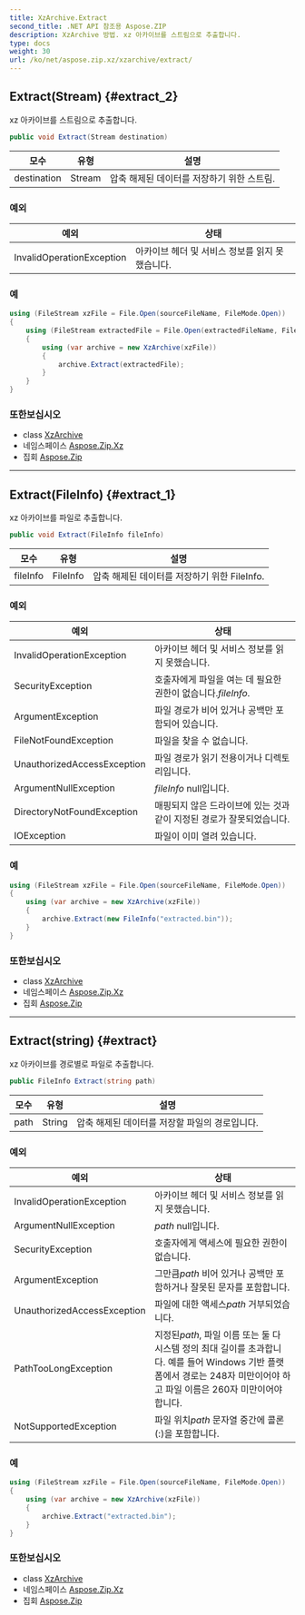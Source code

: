 ```yaml
---
title: XzArchive.Extract
second_title: .NET API 참조용 Aspose.ZIP
description: XzArchive 방법. xz 아카이브를 스트림으로 추출합니다.
type: docs
weight: 30
url: /ko/net/aspose.zip.xz/xzarchive/extract/
---
```

## Extract(Stream) {#extract_2}

xz 아카이브를 스트림으로 추출합니다.

```csharp
public void Extract(Stream destination)
```

| 모수 | 유형 | 설명 |
| --- | --- | --- |
| destination | Stream | 압축 해제된 데이터를 저장하기 위한 스트림. |

### 예외

| 예외 | 상태 |
| --- | --- |
| InvalidOperationException | 아카이브 헤더 및 서비스 정보를 읽지 못했습니다. |

### 예

```csharp
using (FileStream xzFile = File.Open(sourceFileName, FileMode.Open))
{
    using (FileStream extractedFile = File.Open(extractedFileName, FileMode.Create))
    {
        using (var archive = new XzArchive(xzFile))
        {
            archive.Extract(extractedFile);
        }
    }
}
```

### 또한보십시오

* class [XzArchive](../)
* 네임스페이스 [Aspose.Zip.Xz](../../xzarchive/)
* 집회 [Aspose.Zip](../../../)

---

## Extract(FileInfo) {#extract_1}

xz 아카이브를 파일로 추출합니다.

```csharp
public void Extract(FileInfo fileInfo)
```

| 모수 | 유형 | 설명 |
| --- | --- | --- |
| fileInfo | FileInfo | 압축 해제된 데이터를 저장하기 위한 FileInfo. |

### 예외

| 예외 | 상태 |
| --- | --- |
| InvalidOperationException | 아카이브 헤더 및 서비스 정보를 읽지 못했습니다. |
| SecurityException | 호출자에게 파일을 여는 데 필요한 권한이 없습니다.*fileInfo*. |
| ArgumentException | 파일 경로가 비어 있거나 공백만 포함되어 있습니다. |
| FileNotFoundException | 파일을 찾을 수 없습니다. |
| UnauthorizedAccessException | 파일 경로가 읽기 전용이거나 디렉토리입니다. |
| ArgumentNullException | *fileInfo* null입니다. |
| DirectoryNotFoundException | 매핑되지 않은 드라이브에 있는 것과 같이 지정된 경로가 잘못되었습니다. |
| IOException | 파일이 이미 열려 있습니다. |

### 예

```csharp
using (FileStream xzFile = File.Open(sourceFileName, FileMode.Open))
{
    using (var archive = new XzArchive(xzFile))
    {
        archive.Extract(new FileInfo("extracted.bin"));
    }
}
```

### 또한보십시오

* class [XzArchive](../)
* 네임스페이스 [Aspose.Zip.Xz](../../xzarchive/)
* 집회 [Aspose.Zip](../../../)

---

## Extract(string) {#extract}

xz 아카이브를 경로별로 파일로 추출합니다.

```csharp
public FileInfo Extract(string path)
```

| 모수 | 유형 | 설명 |
| --- | --- | --- |
| path | String | 압축 해제된 데이터를 저장할 파일의 경로입니다. |

### 예외

| 예외 | 상태 |
| --- | --- |
| InvalidOperationException | 아카이브 헤더 및 서비스 정보를 읽지 못했습니다. |
| ArgumentNullException | *path* null입니다. |
| SecurityException | 호출자에게 액세스에 필요한 권한이 없습니다. |
| ArgumentException | 그만큼*path* 비어 있거나 공백만 포함하거나 잘못된 문자를 포함합니다. |
| UnauthorizedAccessException | 파일에 대한 액세스*path* 거부되었습니다. |
| PathTooLongException | 지정된*path*, 파일 이름 또는 둘 다 시스템 정의 최대 길이를 초과합니다. 예를 들어 Windows 기반 플랫폼에서 경로는 248자 미만이어야 하고 파일 이름은 260자 미만이어야 합니다. |
| NotSupportedException | 파일 위치*path* 문자열 중간에 콜론(:)을 포함합니다. |

### 예

```csharp
using (FileStream xzFile = File.Open(sourceFileName, FileMode.Open))
{
    using (var archive = new XzArchive(xzFile))
    {
        archive.Extract("extracted.bin");
    }
}
```

### 또한보십시오

* class [XzArchive](../)
* 네임스페이스 [Aspose.Zip.Xz](../../xzarchive/)
* 집회 [Aspose.Zip](../../../)



